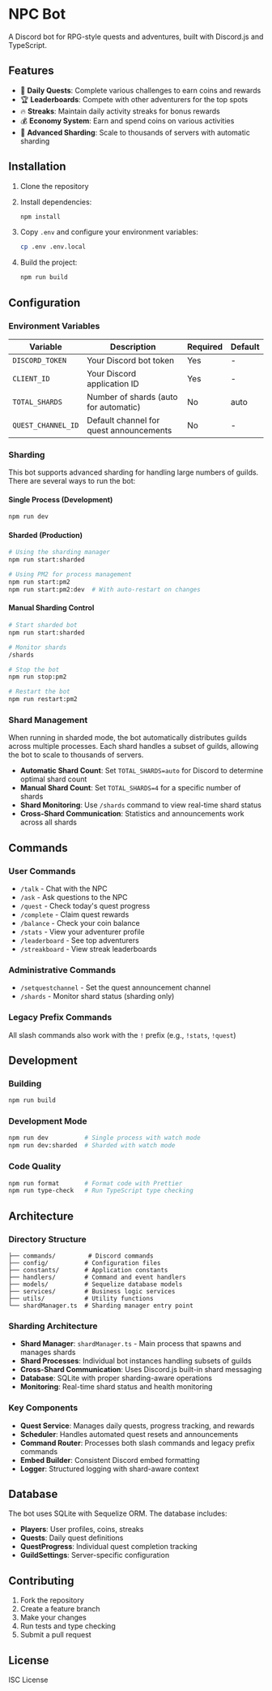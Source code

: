# NPC Bot

A Discord bot for RPG-style quests and adventures, built with Discord.js and TypeScript.

## Features

- 🎯 **Daily Quests**: Complete various challenges to earn coins and rewards
- 🏆 **Leaderboards**: Compete with other adventurers for the top spots
- 🔥 **Streaks**: Maintain daily activity streaks for bonus rewards
- 💰 **Economy System**: Earn and spend coins on various activities
- 🔄 **Advanced Sharding**: Scale to thousands of servers with automatic sharding

## Installation

1. Clone the repository
2. Install dependencies:
   ```bash
   npm install
   ```

3. Copy `.env` and configure your environment variables:
   ```bash
   cp .env .env.local
   ```

4. Build the project:
   ```bash
   npm run build
   ```

## Configuration

### Environment Variables

| Variable | Description | Required | Default |
|----------|-------------|----------|---------|
| `DISCORD_TOKEN` | Your Discord bot token | Yes | - |
| `CLIENT_ID` | Your Discord application ID | Yes | - |
| `TOTAL_SHARDS` | Number of shards (auto for automatic) | No | auto |
| `QUEST_CHANNEL_ID` | Default channel for quest announcements | No | - |

### Sharding

This bot supports advanced sharding for handling large numbers of guilds. There are several ways to run the bot:

#### Single Process (Development)
```bash
npm run dev
```

#### Sharded (Production)
```bash
# Using the sharding manager
npm run start:sharded

# Using PM2 for process management
npm run start:pm2
npm run start:pm2:dev  # With auto-restart on changes
```

#### Manual Sharding Control
```bash
# Start sharded bot
npm run start:sharded

# Monitor shards
/shards

# Stop the bot
npm run stop:pm2

# Restart the bot
npm run restart:pm2
```

### Shard Management

When running in sharded mode, the bot automatically distributes guilds across multiple processes. Each shard handles a subset of guilds, allowing the bot to scale to thousands of servers.

- **Automatic Shard Count**: Set `TOTAL_SHARDS=auto` for Discord to determine optimal shard count
- **Manual Shard Count**: Set `TOTAL_SHARDS=4` for a specific number of shards
- **Shard Monitoring**: Use `/shards` command to view real-time shard status
- **Cross-Shard Communication**: Statistics and announcements work across all shards

## Commands

### User Commands
- `/talk` - Chat with the NPC
- `/ask` - Ask questions to the NPC
- `/quest` - Check today's quest progress
- `/complete` - Claim quest rewards
- `/balance` - Check your coin balance
- `/stats` - View your adventurer profile
- `/leaderboard` - See top adventurers
- `/streakboard` - View streak leaderboards

### Administrative Commands
- `/setquestchannel` - Set the quest announcement channel
- `/shards` - Monitor shard status (sharding only)

### Legacy Prefix Commands
All slash commands also work with the `!` prefix (e.g., `!stats`, `!quest`)

## Development

### Building
```bash
npm run build
```

### Development Mode
```bash
npm run dev          # Single process with watch mode
npm run dev:sharded  # Sharded with watch mode
```

### Code Quality
```bash
npm run format       # Format code with Prettier
npm run type-check   # Run TypeScript type checking
```

## Architecture

### Directory Structure
```
├── commands/         # Discord commands
├── config/          # Configuration files
├── constants/       # Application constants
├── handlers/        # Command and event handlers
├── models/          # Sequelize database models
├── services/        # Business logic services
├── utils/           # Utility functions
└── shardManager.ts  # Sharding manager entry point
```

### Sharding Architecture

- **Shard Manager**: `shardManager.ts` - Main process that spawns and manages shards
- **Shard Processes**: Individual bot instances handling subsets of guilds
- **Cross-Shard Communication**: Uses Discord.js built-in shard messaging
- **Database**: SQLite with proper sharding-aware operations
- **Monitoring**: Real-time shard status and health monitoring

### Key Components

- **Quest Service**: Manages daily quests, progress tracking, and rewards
- **Scheduler**: Handles automated quest resets and announcements
- **Command Router**: Processes both slash commands and legacy prefix commands
- **Embed Builder**: Consistent Discord embed formatting
- **Logger**: Structured logging with shard-aware context

## Database

The bot uses SQLite with Sequelize ORM. The database includes:

- **Players**: User profiles, coins, streaks
- **Quests**: Daily quest definitions
- **QuestProgress**: Individual quest completion tracking
- **GuildSettings**: Server-specific configuration

## Contributing

1. Fork the repository
2. Create a feature branch
3. Make your changes
4. Run tests and type checking
5. Submit a pull request

## License

ISC License